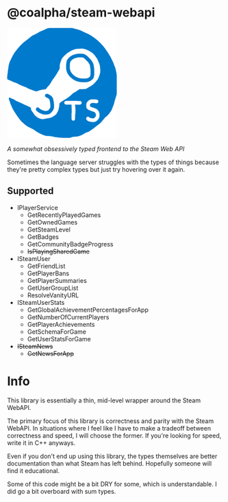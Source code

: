 # @coalpha/steam-webapi

![If anyone wants to make me an icon, I'd be glad](misc/icon.png)

*A somewhat obsessively typed frontend to the Steam Web API*

Sometimes the language server struggles with the types of things because they're
pretty complex types but just try hovering over it again.

## Supported

- IPlayerService
   - GetRecentlyPlayedGames
   - GetOwnedGames
   - GetSteamLevel
   - GetBadges
   - GetCommunityBadgeProgress
   - ~~IsPlayingSharedGame~~
- ISteamUser
   - GetFriendList
   - GetPlayerBans
   - GetPlayerSummaries
   - GetUserGroupList
   - ResolveVanityURL
- ISteamUserStats
   - GetGlobalAchievementPercentagesForApp
   - GetNumberOfCurrentPlayers
   - GetPlayerAchievements
   - GetSchemaForGame
   - GetUserStatsForGame
- ~~ISteamNews~~
   - ~~GetNewsForApp~~

# Info

This library is essentially a thin, mid-level wrapper around the Steam WebAPI.

The primary focus of this library is correctness and parity with the Steam
WebAPI. In situations where I feel like I have to make a tradeoff between
correctness and speed, I will choose the former. If you're looking for speed,
write it in C++ anyways.

Even if you don't end up using this library, the types themselves are better
documentation than what Steam has left behind. Hopefully someone will find it
educational.

Some of this code might be a bit DRY for some, which is understandable. I did go a bit overboard with sum types.
